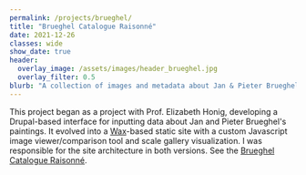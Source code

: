 ```yaml
---
permalink: /projects/brueghel/
title: "Brueghel Catalogue Raisonné"
date: 2021-12-26
classes: wide
show_date: true
header:
  overlay_image: /assets/images/header_brueghel.jpg
  overlay_filter: 0.5
blurb: "A collection of images and metadata about Jan & Pieter Brueghel's paintings."
---
```


This project began as a project with Prof. Elizabeth Honig, developing a Drupal-based interface for inputting data about Jan and Pieter Brueghel's paintings. It evolved into a [Wax](https://minicomp.github.io/wax/)-based static site with a custom Javascript image viewer/comparison tool and scale gallery visualization. I was responsible for the site architecture in both versions. See the [Brueghel Catalogue Raisonné](https://janbrueghel.net/).